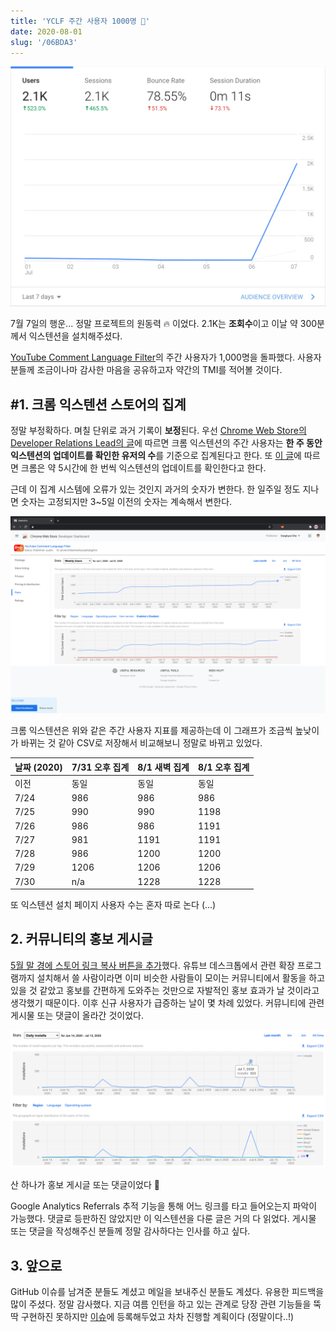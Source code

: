 ```yaml
---
title: 'YCLF 주간 사용자 1000명 🎉'
date: 2020-08-01
slug: '/06BDA3'
---
```


![alt](images/lossy-surge.png)

7월 7일의 행운... 정말 프로젝트의 원동력 🔥 이었다. 2.1K는 **조회수**이고 이날 약 300분께서 익스텐션을 설치해주셨다.

[YouTube Comment Language Filter](https://chrome.google.com/webstore/detail/youtube-comment-language/pliobnchkbenbollnjaaojhbjkjgfkni)의 주간 사용자가 1,000명을 돌파했다. 사용자 분들께 조금이나마 감사한 마음을 공유하고자 약간의 TMI를 적어볼 것이다.

## #1. 크롬 익스텐션 스토어의 집계

정말 부정확하다. 며칠 단위로 과거 기록이 **보정**된다. 우선 [Chrome Web Store의 Developer Relations Lead의 글](https://groups.google.com/a/chromium.org/g/chromium-apps/c/Sie4cmSTZmk/m/d-YJtCdcvW0J)에 따르면 크롬 익스텐션의 주간 사용자는 **한 주 동안 익스텐션의 업데이트를 확인한 유저의 수**를 기준으로 집계된다고 한다. 또 [이 글](https://stackoverflow.com/questions/30245932/how-do-i-check-if-a-google-chrome-extension-needs-to-be-updated)에 따르면 크롬은 약 5시간에 한 번씩 익스텐션의 업데이트를 확인한다고 한다.

근데 이 집계 시스템에 오류가 있는 것인지 과거의 숫자가 변한다. 한 일주일 정도 지나면 숫자는 고정되지만 3~5일 이전의 숫자는 계속해서 변한다.

![alt](images/lossy-wau.png)

크롬 익스텐션은 위와 같은 주간 사용자 지표를 제공하는데 이 그래프가 조금씩 높낮이가 바뀌는 것 같아 CSV로 저장해서 비교해보니 정말로 바뀌고 있었다.

| 날짜 (2020) | 7/31 오후 집계 | 8/1 새벽 집계 | 8/1 오후 집계 |
| ----------- | -------------- | ------------- | ------------- |
| 이전        | 동일           | 동일          | 동일          |
| 7/24        | 986            | 986           | 986           |
| 7/25        | 990            | 990           | 1198          |
| 7/26        | 986            | 986           | 1191          |
| 7/27        | 981            | 1191          | 1191          |
| 7/28        | 986            | 1200          | 1200          |
| 7/29        | 1206           | 1206          | 1206          |
| 7/30        | n/a            | 1228          | 1228          |

또 익스텐션 설치 페이지 사용자 수는 혼자 따로 논다 (...)

## 2\. 커뮤니티의 홍보 게시글

[5월 말 경에 스토어 링크 복사 버튼을 추가](https://chosunghyun.com/youtube-comment-language-filter/updates/#v13)했다. 유튜브 데스크톱에서 관련 확장 프로그램까지 설치해서 쓸 사람이라면 이미 비슷한 사람들이 모이는 커뮤니티에서 활동을 하고 있을 것 같았고 홍보를 간편하게 도와주는 것만으로 자발적인 홍보 효과가 날 것이라고 생각했기 때문이다. 이후 신규 사용자가 급증하는 날이 몇 차례 있었다. 커뮤니티에 관련 게시물 또는 댓글이 올라간 것이었다.

![alt](images/lossy-installs-1.png)

산 하나가 홍보 게시글 또는 댓글이었다 🙌

Google Analytics Referrals 추적 기능을 통해 어느 링크를 타고 들어오는지 파악이 가능했다. 댓글로 등판하진 않았지만 이 익스텐션을 다룬 글은 거의 다 읽었다. 게시물 또는 댓글을 작성해주신 분들께 정말 감사하다는 인사를 하고 싶다.

## 3\. 앞으로

GitHub 이슈를 남겨준 분들도 계셨고 메일을 보내주신 분들도 계셨다. 유용한 피드백을 많이 주셨다. 정말 감사했다. 지금 여름 인턴을 하고 있는 관계로 당장 관련 기능들을 뚝딱 구현하진 못하지만 [이슈](https://github.com/anaclumos/youtube-comment-language-filter/issues)에 등록해두었고 차차 진행할 계획이다 (정말이다..!)
